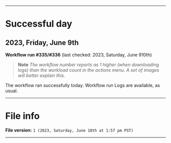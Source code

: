 
***

# Successful day

## 2023, Friday, June 9th

**Workflow run #335/#336** (last checked: 2023, Saturday, June 910th)

> **Note** _The workflow number reports as 1 higher (when downloading logs) than the workload count in the actions menu. A set of images will better explain this._

The workflow ran successfully today. Workflow run Logs are available, as usual.

***

# File info

**File version:** `1 (2023, Saturday, June 10th at 1:57 pm PST)`

***
